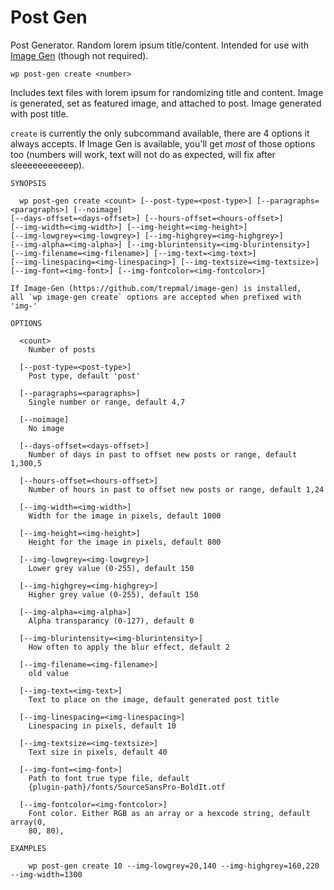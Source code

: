 Post Gen
========

Post Generator. Random lorem ipsum title/content. Intended for use with [Image Gen](https://github.com/trepmal/image-gen/) (though not required).

```
wp post-gen create <number>
```

Includes text files with lorem ipsum for randomizing title and content. Image is generated, set as featured image, and attached to post. Image generated with post title.

`create` is currently the only subcommand available, there are 4 options it always accepts. If Image Gen is available, you'll get *most* of those options too (numbers will work, text will not do as expected, will fix after sleeeeeeeeeeep).

```
SYNOPSIS

  wp post-gen create <count> [--post-type=<post-type>] [--paragraphs=<paragraphs>] [--noimage]
[--days-offset=<days-offset>] [--hours-offset=<hours-offset>]
[--img-width=<img-width>] [--img-height=<img-height>]
[--img-lowgrey=<img-lowgrey>] [--img-highgrey=<img-highgrey>]
[--img-alpha=<img-alpha>] [--img-blurintensity=<img-blurintensity>]
[--img-filename=<img-filename>] [--img-text=<img-text>]
[--img-linespacing=<img-linespacing>] [--img-textsize=<img-textsize>]
[--img-font=<img-font>] [--img-fontcolor=<img-fontcolor>]

If Image-Gen (https://github.com/trepmal/image-gen) is installed,
all `wp image-gen create` options are accepted when prefixed with 'img-'

OPTIONS

  <count>
    Number of posts

  [--post-type=<post-type>]
    Post type, default 'post'

  [--paragraphs=<paragraphs>]
    Single number or range, default 4,7

  [--noimage]
    No image

  [--days-offset=<days-offset>]
    Number of days in past to offset new posts or range, default 1,300,5

  [--hours-offset=<hours-offset>]
    Number of hours in past to offset new posts or range, default 1,24

  [--img-width=<img-width>]
    Width for the image in pixels, default 1000

  [--img-height=<img-height>]
    Height for the image in pixels, default 800

  [--img-lowgrey=<img-lowgrey>]
    Lower grey value (0-255), default 150

  [--img-highgrey=<img-highgrey>]
    Higher grey value (0-255), default 150

  [--img-alpha=<img-alpha>]
    Alpha transparancy (0-127), default 0

  [--img-blurintensity=<img-blurintensity>]
    How often to apply the blur effect, default 2

  [--img-filename=<img-filename>]
    old value

  [--img-text=<img-text>]
    Text to place on the image, default generated post title

  [--img-linespacing=<img-linespacing>]
    Linespacing in pixels, default 10

  [--img-textsize=<img-textsize>]
    Text size in pixels, default 40

  [--img-font=<img-font>]
    Path to font true type file, default
    {plugin-path}/fonts/SourceSansPro-BoldIt.otf

  [--img-fontcolor=<img-fontcolor>]
    Font color. Either RGB as an array or a hexcode string, default array(0,
    80, 80),

EXAMPLES

    wp post-gen create 10 --img-lowgrey=20,140 --img-highgrey=160,220 --img-width=1300

```